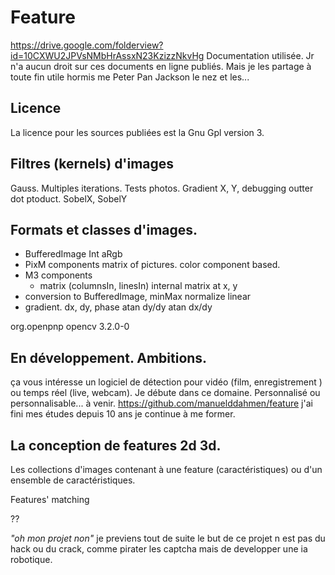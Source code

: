 
# Feature

https://drive.google.com/folderview?id=10CXWU2JPVsNMbHrAssxN23KzizzNkvHg
Documentation utilisée. Jr n'a aucun droit sur
ces documents en ligne publiés. Mais je les partage
à toute fin utile hormis me Peter Pan Jackson
le nez et les...
## Licence
La licence pour les sources publiées est la Gnu Gpl version 3.
## Filtres (kernels) d'images
Gauss. Multiples iterations. Tests  photos.
Gradient X, Y, debugging outter dot ptoduct. 
SobelX, SobelY

## Formats et classes d'images. 
- BufferedImage Int aRgb
- PixM components matrix of pictures. 
color component based. 
- M3 components 
  + matrix (columnsIn, linesIn) internal
  matrix at x, y
- conversion to BufferedImage, minMax normalize
linear
- gradient. dx, dy, phase atan dy/dy atan dx/dy
<!-- https://mvnrepository.com/artifact/org.openpnp/opencv -->
<dependency>
    <groupId>org.openpnp</groupId>
    <artifactId>opencv</artifactId>
    <version>3.2.0-0</version>
</dependency>


## En développement. Ambitions.
ça vous intéresse un logiciel de détection pour vidéo (film, enregistrement ) ou temps réel (live, webcam). Je débute dans ce domaine. Personnalisé ou personnalisable...
à venir. 
https://github.com/manuelddahmen/feature 
j'ai fini mes études depuis 10 ans je continue à me former.
## La conception de features 2d 3d.

Les collections d'images contenant à une
feature (caractéristiques) ou d'un ensemble
de caractéristiques.

Features' matching


??

_"oh mon projet non"_
je previens tout de suite le but de ce
projet n est pas du hack ou du crack, comme
pirater les captcha mais de developper une ia 
robotique.
